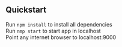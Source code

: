 ## Quickstart

Run `npm install` to install all dependencies<br>
Run `nmp start` to start app in localhost<br>
Point any internet browser to localhost:9000
